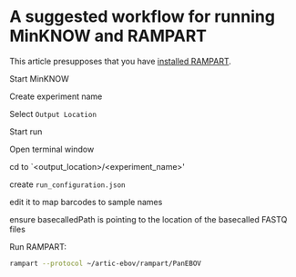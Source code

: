 # A suggested workflow for running MinKNOW and RAMPART 

This article presupposes that you have [installed RAMPART](installation).

Start MinKNOW

Create experiment name

Select `Output Location` 

Start run

Open terminal window

cd to `<output_location>/<experiment_name>'

create `run_configuration.json`

edit it to map barcodes to sample names

ensure basecalledPath is pointing to the location of the basecalled FASTQ files

Run RAMPART:

```bash
rampart --protocol ~/artic-ebov/rampart/PanEBOV
```

